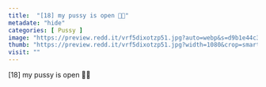 ```yaml
---
title:  "[18] my pussy is open 🥺🌸"
metadate: "hide"
categories: [ Pussy ]
image: "https://preview.redd.it/vrf5dixotzp51.jpg?auto=webp&s=d9b1e44c330a25db94be3b1aa971af6fc27f3c10"
thumb: "https://preview.redd.it/vrf5dixotzp51.jpg?width=1080&crop=smart&auto=webp&s=47c876d7e3c2f059a61e041e68e87410fc4219b3"
visit: ""
---
```

[18] my pussy is open 🥺🌸
